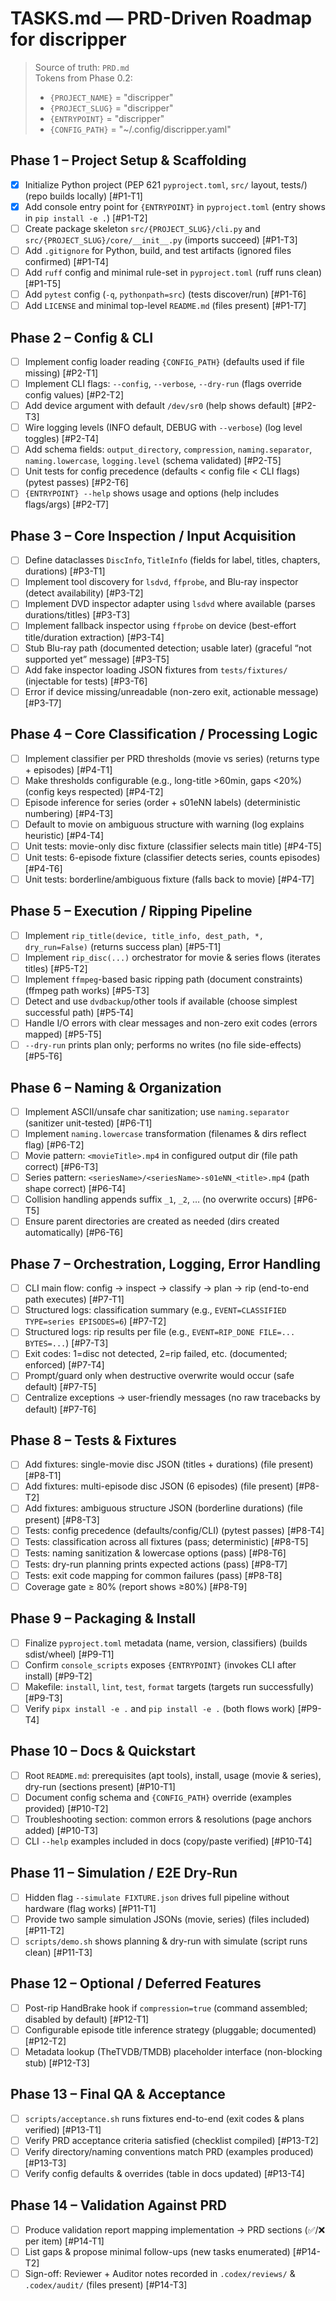 # TASKS.md — PRD-Driven Roadmap for discripper

> Source of truth: `PRD.md`  
> Tokens from Phase 0.2:
> - `{PROJECT_NAME}` = "discripper"
> - `{PROJECT_SLUG}` = "discripper"
> - `{ENTRYPOINT}` = "discripper"
> - `{CONFIG_PATH}` = "~/.config/discripper.yaml"

## Phase 1 – Project Setup & Scaffolding
- [x] Initialize Python project (PEP 621 `pyproject.toml`, `src/` layout, tests/) (repo builds locally) [#P1-T1]
- [x] Add console entry point for `{ENTRYPOINT}` in `pyproject.toml` (entry shows in `pip install -e .`) [#P1-T2]
- [ ] Create package skeleton `src/{PROJECT_SLUG}/cli.py` and `src/{PROJECT_SLUG}/core/__init__.py` (imports succeed) [#P1-T3]
- [ ] Add `.gitignore` for Python, build, and test artifacts (ignored files confirmed) [#P1-T4]
- [ ] Add `ruff` config and minimal rule-set in `pyproject.toml` (ruff runs clean) [#P1-T5]
- [ ] Add `pytest` config (`-q`, `pythonpath=src`) (tests discover/run) [#P1-T6]
- [ ] Add `LICENSE` and minimal top-level `README.md` (files present) [#P1-T7]

## Phase 2 – Config & CLI
- [ ] Implement config loader reading `{CONFIG_PATH}` (defaults used if file missing) [#P2-T1]
- [ ] Implement CLI flags: `--config`, `--verbose`, `--dry-run` (flags override config values) [#P2-T2]
- [ ] Add device argument with default `/dev/sr0` (help shows default) [#P2-T3]
- [ ] Wire logging levels (INFO default, DEBUG with `--verbose`) (log level toggles) [#P2-T4]
- [ ] Add schema fields: `output_directory`, `compression`, `naming.separator`, `naming.lowercase`, `logging.level` (schema validated) [#P2-T5]
- [ ] Unit tests for config precedence (defaults < config file < CLI flags) (pytest passes) [#P2-T6]
- [ ] `{ENTRYPOINT} --help` shows usage and options (help includes flags/args) [#P2-T7]

## Phase 3 – Core Inspection / Input Acquisition
- [ ] Define dataclasses `DiscInfo`, `TitleInfo` (fields for label, titles, chapters, durations) [#P3-T1]
- [ ] Implement tool discovery for `lsdvd`, `ffprobe`, and Blu-ray inspector (detect availability) [#P3-T2]
- [ ] Implement DVD inspector adapter using `lsdvd` where available (parses durations/titles) [#P3-T3]
- [ ] Implement fallback inspector using `ffprobe` on device (best-effort title/duration extraction) [#P3-T4]
- [ ] Stub Blu-ray path (documented detection; usable later) (graceful “not supported yet” message) [#P3-T5]
- [ ] Add fake inspector loading JSON fixtures from `tests/fixtures/` (injectable for tests) [#P3-T6]
- [ ] Error if device missing/unreadable (non-zero exit, actionable message) [#P3-T7]

## Phase 4 – Core Classification / Processing Logic
- [ ] Implement classifier per PRD thresholds (movie vs series) (returns type + episodes) [#P4-T1]
- [ ] Make thresholds configurable (e.g., long-title >60min, gaps <20%) (config keys respected) [#P4-T2]
- [ ] Episode inference for series (order + s01eNN labels) (deterministic numbering) [#P4-T3]
- [ ] Default to movie on ambiguous structure with warning (log explains heuristic) [#P4-T4]
- [ ] Unit tests: movie-only disc fixture (classifier selects main title) [#P4-T5]
- [ ] Unit tests: 6-episode fixture (classifier detects series, counts episodes) [#P4-T6]
- [ ] Unit tests: borderline/ambiguous fixture (falls back to movie) [#P4-T7]

## Phase 5 – Execution / Ripping Pipeline
- [ ] Implement `rip_title(device, title_info, dest_path, *, dry_run=False)` (returns success plan) [#P5-T1]
- [ ] Implement `rip_disc(...)` orchestrator for movie & series flows (iterates titles) [#P5-T2]
- [ ] Implement `ffmpeg`-based basic ripping path (document constraints) (ffmpeg path works) [#P5-T3]
- [ ] Detect and use `dvdbackup`/other tools if available (choose simplest successful path) [#P5-T4]
- [ ] Handle I/O errors with clear messages and non-zero exit codes (errors mapped) [#P5-T5]
- [ ] `--dry-run` prints plan only; performs no writes (no file side-effects) [#P5-T6]

## Phase 6 – Naming & Organization
- [ ] Implement ASCII/unsafe char sanitization; use `naming.separator` (sanitizer unit-tested) [#P6-T1]
- [ ] Implement `naming.lowercase` transformation (filenames & dirs reflect flag) [#P6-T2]
- [ ] Movie pattern: `<movieTitle>.mp4` in configured output dir (file path correct) [#P6-T3]
- [ ] Series pattern: `<seriesName>/<seriesName>-s01eNN_<title>.mp4` (path shape correct) [#P6-T4]
- [ ] Collision handling appends suffix `_1`, `_2`, … (no overwrite occurs) [#P6-T5]
- [ ] Ensure parent directories are created as needed (dirs created automatically) [#P6-T6]

## Phase 7 – Orchestration, Logging, Error Handling
- [ ] CLI main flow: config → inspect → classify → plan → rip (end-to-end path executes) [#P7-T1]
- [ ] Structured logs: classification summary (e.g., `EVENT=CLASSIFIED TYPE=series EPISODES=6`) [#P7-T2]
- [ ] Structured logs: rip results per file (e.g., `EVENT=RIP_DONE FILE=... BYTES=...`) [#P7-T3]
- [ ] Exit codes: 1=disc not detected, 2=rip failed, etc. (documented; enforced) [#P7-T4]
- [ ] Prompt/guard only when destructive overwrite would occur (safe default) [#P7-T5]
- [ ] Centralize exceptions → user-friendly messages (no raw tracebacks by default) [#P7-T6]

## Phase 8 – Tests & Fixtures
- [ ] Add fixtures: single-movie disc JSON (titles + durations) (file present) [#P8-T1]
- [ ] Add fixtures: multi-episode disc JSON (6 episodes) (file present) [#P8-T2]
- [ ] Add fixtures: ambiguous structure JSON (borderline durations) (file present) [#P8-T3]
- [ ] Tests: config precedence (defaults/config/CLI) (pytest passes) [#P8-T4]
- [ ] Tests: classification across all fixtures (pass; deterministic) [#P8-T5]
- [ ] Tests: naming sanitization & lowercase options (pass) [#P8-T6]
- [ ] Tests: dry-run planning prints expected actions (pass) [#P8-T7]
- [ ] Tests: exit code mapping for common failures (pass) [#P8-T8]
- [ ] Coverage gate ≥ 80% (report shows ≥80%) [#P8-T9]

## Phase 9 – Packaging & Install
- [ ] Finalize `pyproject.toml` metadata (name, version, classifiers) (builds sdist/wheel) [#P9-T1]
- [ ] Confirm `console_scripts` exposes `{ENTRYPOINT}` (invokes CLI after install) [#P9-T2]
- [ ] Makefile: `install`, `lint`, `test`, `format` targets (targets run successfully) [#P9-T3]
- [ ] Verify `pipx install -e .` and `pip install -e .` (both flows work) [#P9-T4]

## Phase 10 – Docs & Quickstart
- [ ] Root `README.md`: prerequisites (apt tools), install, usage (movie & series), dry-run (sections present) [#P10-T1]
- [ ] Document config schema and `{CONFIG_PATH}` override (examples provided) [#P10-T2]
- [ ] Troubleshooting section: common errors & resolutions (page anchors added) [#P10-T3]
- [ ] CLI `--help` examples included in docs (copy/paste verified) [#P10-T4]

## Phase 11 – Simulation / E2E Dry-Run
- [ ] Hidden flag `--simulate FIXTURE.json` drives full pipeline without hardware (flag works) [#P11-T1]
- [ ] Provide two sample simulation JSONs (movie, series) (files included) [#P11-T2]
- [ ] `scripts/demo.sh` shows planning & dry-run with simulate (script runs clean) [#P11-T3]

## Phase 12 – Optional / Deferred Features
- [ ] Post-rip HandBrake hook if `compression=true` (command assembled; disabled by default) [#P12-T1]
- [ ] Configurable episode title inference strategy (pluggable; documented) [#P12-T2]
- [ ] Metadata lookup (TheTVDB/TMDB) placeholder interface (non-blocking stub) [#P12-T3]

## Phase 13 – Final QA & Acceptance
- [ ] `scripts/acceptance.sh` runs fixtures end-to-end (exit codes & plans verified) [#P13-T1]
- [ ] Verify PRD acceptance criteria satisfied (checklist compiled) [#P13-T2]
- [ ] Verify directory/naming conventions match PRD (examples produced) [#P13-T3]
- [ ] Verify config defaults & overrides (table in docs updated) [#P13-T4]

## Phase 14 – Validation Against PRD
- [ ] Produce validation report mapping implementation → PRD sections (✅/❌ per item) [#P14-T1]
- [ ] List gaps & propose minimal follow-ups (new tasks enumerated) [#P14-T2]
- [ ] Sign-off: Reviewer + Auditor notes recorded in `.codex/reviews/` & `.codex/audit/` (files present) [#P14-T3]
